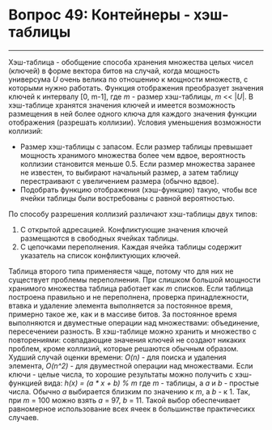 # Вопрос 49: Контейнеры - хэш-таблицы
---
Хэш-таблица - обобщение способа хранения множества целых чисел (ключей) в форме вектора битов на случай, когда мощность универсума _U_ очень велика по отношению к мощности множеств, с которыми нужно работать. Функция отображения преобразует значения ключей к интервалу [0, m-1], где _m_ - размер хэш-таблицы, _m_ << |_U_|. В хэш-таблице хранятся значения ключей и имеется возможность размещения в ней более одного ключа для каждого значения функции отображения (разрешать коллизии).
Условия уменьшения возможности коллизий:
* Размер хэш-таблицы с запасом. Если размер таблицы превышает мощность хранимого множества более чем вдвое, вероятность коллизии становится меньше 0.5. Если размер множества заранее не известен, то выбирают начальный размер, а затем таблицу перестраивают с увеличением размера (обычно вдвое).
* Подобрать функцию отображения (хэш-функцию) такую, чтобы все ячейки таблицы были востребованы с равной вероятностью.

По способу разрешения коллизий различают хэш-таблицы двух типов:
1. С открытой адресацией. Конфликтующие значения ключей размещаются в свободных ячейках таблицы.
2. С цепочками переполнения. Каждая ячейка таблицы содержит указатель на список конфликтующих ключей.

Таблица второго типа применяестя чаще, потому что для них не существует проблемы переполнения. При слишком большой мощности хранимого множества таблица работает как _m_ списков. Если таблица построена правильно и не переполнена, проверка принадлежности, втавка и удаление элемента выполняется за постоянное время, примерно такое же, как и в массиве битов.
За постоянное время выполняются и двуместные операции над множествами: объединение, пересечениеи разность.
В хэш-таблице можно хранить и множество с повторениями: совпадающие значения ключей не создают никаких проблем, кроме коллизий, которые решаются обычным образом.
Худший случай оценки времени: _O(n)_ - для поиска и удаления элемента, _O(n^2)_ - для двуместной операции над множествами.
Если ключи - целые числа, то хорошие результаты можно получить с хэш-функцией вида:
_h(x) = (a * x + b) % m_
где _m_ - таблицы, а _a_ и _b_ - простые числа.
Обычно _a_ выбирается близким по значению к _m_, а _b_ - к 1. Так, при _m_ = 100 можно взять _a_ = 97, _b_ = 11. Такой выбор обеспечивает равномерное использование всех ячеек в большинстве практичесикх случаев.